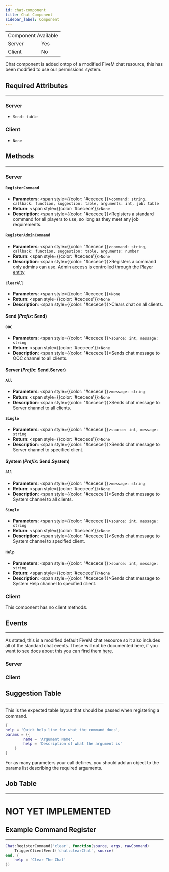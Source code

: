 ```yaml
---
id: chat-component
title: Chat Component
sidebar_label: Component
---
```


<div style={{ width: 'fit-content', margin: 'auto', textAlign: 'center' }}>
<table>
<tr><td colspan="2">Component Available</td></tr>
<tr><td>Server</td><td>Yes</td></tr>
<tr><td>Client</td><td>No</td></tr>
</table>
</div>

Chat component is added ontop of a modified FiveM chat resource, this has been modified to use our permissions system.

## Required Attributes
------
### __Server__
* `Send: table`

### __Client__
* `None`

## Methods
------
### __Server__

#### `RegisterCommand`
- __Parameters__: <span style={{color: '#cecece'}}>`command: string, callback: function, suggestion: table, arguments: int, job: table`</span>
- __Return__: <span style={{color: '#cecece'}}>`None`</span>
- __Description__: <span style={{color: '#cecece'}}>Registers a standard command for all players to use, so long as they meet any job requirements.</span>

#### `RegisterAdminCommand`
- __Parameters__: <span style={{color: '#cecece'}}>`command: string, callback: function, suggestion: table, arguments: number`</span>
- __Return__: <span style={{color: '#cecece'}}>`None`</span>
- __Description__: <span style={{color: '#cecece'}}>Registers a command only admins can use. Admin access is controlled through the [Player entity](core/player.md#entity)</span>

#### `ClearAll`
- __Parameters__: <span style={{color: '#cecece'}}>`None`</span>
- __Return__: <span style={{color: '#cecece'}}>`None`</span>
- __Description__: <span style={{color: '#cecece'}}>Clears chat on all clients.</span>

#### Send (*Prefix*: Send)

#### `OOC`
- __Parameters__: <span style={{color: '#cecece'}}>`source: int, message: string`</span>
- __Return__: <span style={{color: '#cecece'}}>`None`</span>
- __Description__: <span style={{color: '#cecece'}}>Sends chat message to OOC channel to all clients.</span>

#### Server (*Prefix*: Send.Server)
#### `All`
- __Parameters__: <span style={{color: '#cecece'}}>`message: string`</span>
- __Return__: <span style={{color: '#cecece'}}>`None`</span>
- __Description__: <span style={{color: '#cecece'}}>Sends chat message to Server channel to all clients.</span>

#### `Single`
- __Parameters__: <span style={{color: '#cecece'}}>`source: int, message: string`</span>
- __Return__: <span style={{color: '#cecece'}}>`None`</span>
- __Description__: <span style={{color: '#cecece'}}>Sends chat message to Server channel to specified client.</span>

#### System (*Prefix*: Send.System)
#### `All`
- __Parameters__: <span style={{color: '#cecece'}}>`message: string`</span>
- __Return__: <span style={{color: '#cecece'}}>`None`</span>
- __Description__: <span style={{color: '#cecece'}}>Sends chat message to System channel to all clients.</span>

#### `Single`
- __Parameters__: <span style={{color: '#cecece'}}>`source: int, message: string`</span>
- __Return__: <span style={{color: '#cecece'}}>`None`</span>
- __Description__: <span style={{color: '#cecece'}}>Sends chat message to System channel to specified client.</span>

#### `Help`
- __Parameters__: <span style={{color: '#cecece'}}>`source: int, message: string`</span>
- __Return__: <span style={{color: '#cecece'}}>`None`</span>
- __Description__: <span style={{color: '#cecece'}}>Sends chat message to System Help channel to specified client.</span>

### __Client__
This component has no client methods.

## Events
------
As stated, this is a modified default FiveM chat resource so it also includes all of the standard chat events. These will not be documented here, if you want to see docs about this you can find them [here](https://docs.fivem.net/docs/resources/chat/).

### __Server__


### __Client__


## Suggestion Table
------
This is the expected table layout that should be passed when registering a command.

```Lua
{
help = 'Quick help line for what the command does',
params = {{
        name = 'Argument Name',
        help = 'Description of what the argument is'
    }
}
```
For as many parameters your call defines, you should add an object to the params list describing the required arguments.

## Job Table
------
# NOT YET IMPLEMENTED

## Example Command Register
------
```Lua
Chat:RegisterCommand('clear', function(source, args, rawCommand)
    TriggerClientEvent('chat:clearChat', source)
end, {
    help = 'Clear The Chat'
})
```
